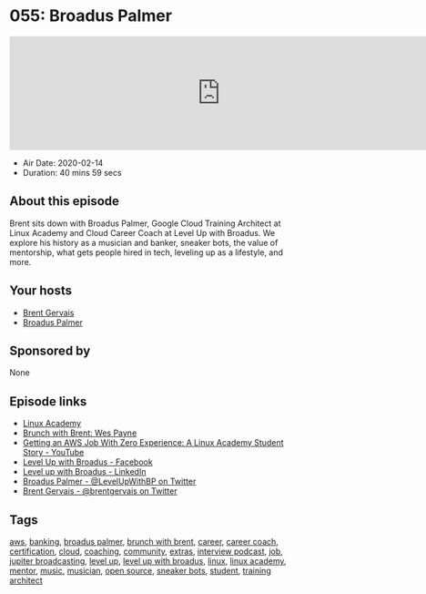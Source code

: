# 055: Broadus Palmer

<iframe src="https://player.fireside.fm/v2/WTrMvATU+XivaZ4vD?theme=dark" width="740" height="200" frameborder="0" scrolling="no"></iframe>

* Air Date: 2020-02-14
* Duration: 40 mins 59 secs

## About this episode

Brent sits down with Broadus Palmer, Google Cloud Training Architect at Linux Academy and Cloud Career Coach at Level Up with Broadus. We explore his history as a musician and banker, sneaker bots, the value of mentorship, what gets people hired in tech, leveling up as a lifestyle, and more.

## Your hosts
* [Brent Gervais](https://extras.show//hosts/brent)
* [Broadus Palmer](https://extras.show//guests/broadus-palmer)

## Sponsored by

None



## Episode links

  * [Linux Academy](https://linuxacademy.com "Linux Academy")
  * [Brunch with Brent: Wes Payne](https://extras.show/12 "Brunch with Brent: Wes Payne")
  * [Getting an AWS Job With Zero Experience: A Linux Academy Student Story - YouTube](https://www.youtube.com/watch?v=ORvlMNEee6s "Getting an AWS Job With Zero Experience: A Linux Academy Student Story - YouTube")
  * [Level Up with Broadus - Facebook](https://www.facebook.com/LevelUpWithBroadus/ "Level Up with Broadus - Facebook")
  * [Level up with Broadus - LinkedIn](https://www.linkedin.com/in/levelupwithbroadus "Level up with Broadus - LinkedIn")
  * [Broadus Palmer - @LevelUpWithBP on Twitter](https://twitter.com/levelupwithbp "Broadus Palmer - @LevelUpWithBP on Twitter")
  * [Brent Gervais - @brentgervais on Twitter](https://twitter.com/brentgervais "Brent Gervais - @brentgervais on Twitter")



## Tags

[aws](https://extras.show//tags/aws), [banking](https://extras.show//tags/banking), [broadus palmer](https://extras.show//tags/broadus%20palmer), [brunch with brent](https://extras.show//tags/brunch%20with%20brent), [career](https://extras.show//tags/career), [career coach](https://extras.show//tags/career%20coach), [certification](https://extras.show//tags/certification), [cloud](https://extras.show//tags/cloud), [coaching](https://extras.show//tags/coaching), [community](https://extras.show//tags/community), [extras](https://extras.show//tags/extras), [interview podcast](https://extras.show//tags/interview%20podcast), [job](https://extras.show//tags/job), [jupiter broadcasting](https://extras.show//tags/jupiter%20broadcasting), [level up](https://extras.show//tags/level%20up), [level up with broadus](https://extras.show//tags/level%20up%20with%20broadus), [linux](https://extras.show//tags/linux), [linux academy](https://extras.show//tags/linux%20academy), [mentor](https://extras.show//tags/mentor), [music](https://extras.show//tags/music), [musician](https://extras.show//tags/musician), [open source](https://extras.show//tags/open%20source), [sneaker bots](https://extras.show//tags/sneaker%20bots), [student](https://extras.show//tags/student), [training architect](https://extras.show//tags/training%20architect)